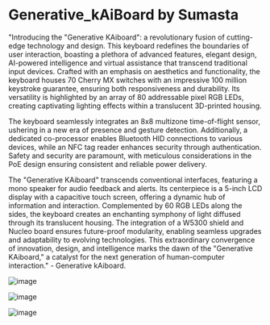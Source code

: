 # Generative_kAiBoard by Sumasta

"Introducing the "Generative KAiboard": a revolutionary fusion of cutting-edge technology and design. This keyboard redefines the boundaries of user interaction, boasting a plethora of advanced features, elegant design, AI-powered intelligence and virtual assistance that transcend traditional input devices. Crafted with an emphasis on aesthetics and functionality, the keyboard houses 70 Cherry MX switches with an impressive 100 million keystroke guarantee, ensuring both responsiveness and durability. Its versatility is highlighted by an array of 80 addressable pixel RGB LEDs, creating captivating lighting effects within a translucent 3D-printed housing.

The keyboard seamlessly integrates an 8x8 multizone time-of-flight sensor, ushering in a new era of presence and gesture detection. Additionally, a dedicated co-processor enables Bluetooth HID connections to various devices, while an NFC tag reader enhances security through authentication. Safety and security are paramount, with meticulous considerations in the PoE design ensuring consistent and reliable power delivery.

The "Generative KAiboard" transcends conventional interfaces, featuring a mono speaker for audio feedback and alerts. Its centerpiece is a 5-inch LCD display with a capacitive touch screen, offering a dynamic hub of information and interaction. Complemented by 60 RGB LEDs along the sides, the keyboard creates an enchanting symphony of light diffused through its translucent housing. The integration of a W5300 shield and Nucleo board ensures future-proof modularity, enabling seamless upgrades and adaptability to evolving technologies. This extraordinary convergence of innovation, design, and intelligence marks the dawn of the "Generative KAiboard," a catalyst for the next generation of human-computer interaction." - Generative kAiboard.

![image](https://github.com/sumastavr/Generative_kAiBoard/assets/72283566/d8cd424e-bdd2-4d96-a8ba-f4ea38353524)

![image](https://github.com/sumastavr/Generative_kAiBoard/assets/72283566/4fd82195-c9b6-4035-8879-96a86e2ffe72)

![image](https://github.com/sumastavr/Generative_kAiBoard/assets/72283566/d1a8afea-ec4d-4613-8f76-b2e9a30f1057)



